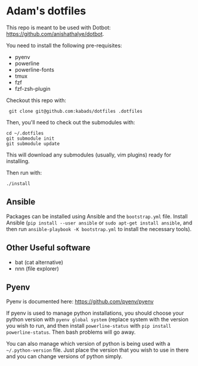 # Adam's dotfiles

This repo is meant to be used with Dotbot: https://github.com/anishathalye/dotbot. 

You need to install the following pre-requisites:

 - pyenv
 - powerline
 - powerline-fonts
 - tmux
 - fzf
 - fzf-zsh-plugin

 Checkout this repo with:

     git clone git@github.com:kabads/dotfiles .dotfiles

Then, you'll need to check out the submodules with:

    cd ~/.dotfiles
    git submodule init
    git submodule update

This will download any submodules (usually, vim plugins) ready for installing. 

Then run with:

    ./install

## Ansible

Packages can be installed using Ansible and the `bootstrap.yml` file. Install Ansible (`pip install --user ansible` or `sudo apt-get install ansible`, and then run `ansible-playbook -K bootstrap.yml` to install the necessary tools).  

## Other Useful software 
- bat (cat alternative)
- nnn (file explorer)

## Pyenv

Pyenv is documented here: https://github.com/pyenv/pyenv

If pyenv is used to manage python installations, you should choose your python version with `pyenv global system` (replace system with the version you wish to run, and then install `powerline-status` with `pip install powerline-status`. Then bash problems will go away.

You can also manage which version of python is being used with a `~/.python-version` file. Just place the version that you wish to use in there and you can change versions of python simply. 
